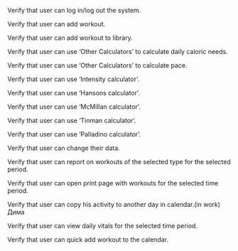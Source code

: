 Verify that user can log in/log out the system.

Verify that user can add workout.

Verify that user can add workout to library.

Verify that user can use ‘Other Calculators’ to calculate daily caloric needs.

Verify that user can use ‘Other Calculators’ to calculate pace.

Verify that user can use ‘Intensity calculator’.

Verify that user can use ‘Hansons calculator’.

Verify that user can use ‘McMillan calculator’.

Verify that user can use ‘Tinman calculator’.

Verify that user can use ‘Palladino calculator’.

Verify that user can change their data.

Verify that user can report on workouts of the selected type for the selected period.

Verify that user can open print page with workouts for the selected time period.

Verify that user can copy his activity to another day in calendar.(in work) Дима

Verify that user can view daily vitals for the selected time period.

Verify that user can quick add workout to the calendar.




